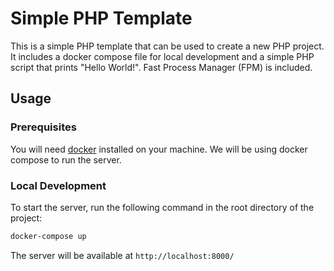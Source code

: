 # Simple PHP Template

This is a simple PHP template that can be used to create a new PHP project.
It includes a docker compose file for local development and a simple PHP script that prints "Hello World!".
Fast Process Manager (FPM) is included.

## Usage

### Prerequisites

You will need [docker](https://www.docker.com/get-started/) installed on your machine.
We will be using docker compose to run the server.

### Local Development

To start the server, run the following command in the root directory of the project:

```bash
docker-compose up
```

The server will be available at `http://localhost:8000/`
